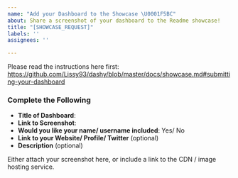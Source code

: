```yaml
---
name: "Add your Dashboard to the Showcase \U0001F5BC️"
about: Share a screenshot of your dashboard to the Readme showcase!
title: "[SHOWCASE_REQUEST]"
labels: ''
assignees: ''

---
```


Please read the instructions here first:
https://github.com/Lissy93/dashy/blob/master/docs/showcase.md#submitting-your-dashboard

### Complete the Following
- **Title of Dashboard**: 
- **Link to Screenshot**:
- **Would you like your name/ username included**: Yes/ No
- **Link to your Website/ Profile/ Twitter** (optional)
- **Description** (optional)

Either attach your screenshot here, or include a link to the CDN / image hosting service.
